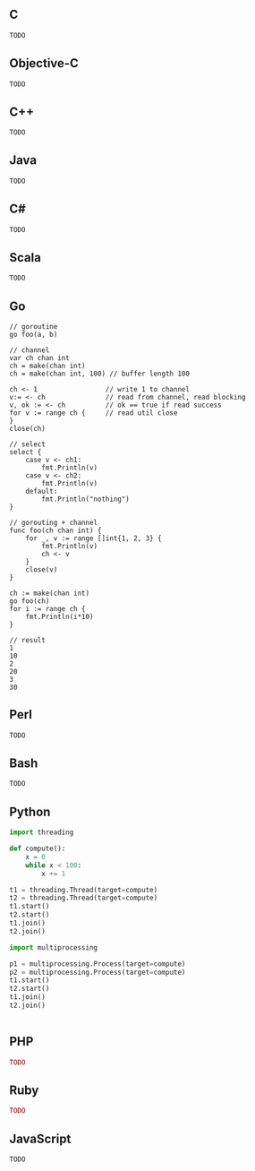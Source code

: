 ## C
```C
TODO
```

## Objective-C
```Objective-C
TODO
```

## C++
```C++
TODO
```
## Java
```Java
TODO
```
## C#
```C#
TODO
```
## Scala
```Scala
TODO
``` 
## Go
```golang
// goroutine
go foo(a, b)

// channel
var ch chan int
ch = make(chan int)
ch = make(chan int, 100) // buffer length 100

ch <- 1                 // write 1 to channel
v:= <- ch               // read from channel, read blocking
v, ok := <- ch          // ok == true if read success
for v := range ch {     // read util close
}
close(ch)

// select
select {
    case v <- ch1:
        fmt.Println(v)
    case v <- ch2:
        fmt.Println(v)
    default:
        fmt.Println("nothing")    
}

// gorouting + channel
func foo(ch chan int) {
    for _, v := range []int{1, 2, 3} {
        fmt.Println(v)
        ch <- v
    }
    close(v)
}

ch := make(chan int)
go foo(ch)
for i := range ch {
    fmt.Println(i*10)
}

// result
1
10
2
20
3
30
```

## Perl
```Perl
TODO
```
## Bash
```Bash
TODO
```
## Python
```Python
import threading

def compute():
    x = 0
    while x < 100:
        x += 1

t1 = threading.Thread(target=compute)
t2 = threading.Thread(target=compute)
t1.start()
t2.start()
t1.join()
t2.join()

import multiprocessing

p1 = multiprocessing.Process(target=compute)
p2 = multiprocessing.Process(target=compute)
t1.start()
t2.start()
t1.join()
t2.join()
    
```
## PHP
```PHP
TODO
```
## Ruby
```Ruby
TODO
```
## JavaScript
```JavaScript
TODO
```
